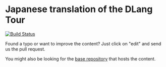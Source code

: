 Japanese translation of the DLang Tour
==============================================

[![Build Status](https://travis-ci.org/dlang-tour/japanese.svg?branch=master)](https://travis-ci.org/dlang-tour/japanese)

Found a typo or want to improve the content?
Just click on "edit" and send us the pull request.

You might also be looking for the [base repository](https://github.com/dlang-tour)
that hosts the content.
